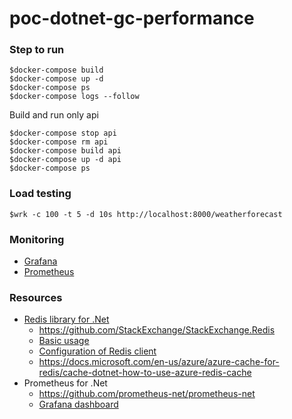 # poc-dotnet-gc-performance

### Step to run
```
$docker-compose build
$docker-compose up -d
$docker-compose ps
$docker-compose logs --follow
```

Build and run only api
```
$docker-compose stop api
$docker-compose rm api
$docker-compose build api
$docker-compose up -d api
$docker-compose ps
```

### Load testing 
```
$wrk -c 100 -t 5 -d 10s http://localhost:8000/weatherforecast
```

### Monitoring 
* [Grafana](http://localhost:3000/)
* [Prometheus](http://localhost:9090/)


### Resources
* [Redis library for .Net](https://docs.redis.com/latest/rs/references/client_references/client_csharp/)
   * https://github.com/StackExchange/StackExchange.Redis
   * [Basic usage](https://stackexchange.github.io/StackExchange.Redis/Basics)
   * [Configuration of Redis client](https://stackexchange.github.io/StackExchange.Redis/Configuration.html)
   * https://docs.microsoft.com/en-us/azure/azure-cache-for-redis/cache-dotnet-how-to-use-azure-redis-cache
* Prometheus for .Net
   * https://github.com/prometheus-net/prometheus-net
   * [Grafana dashboard](https://github.com/prometheus-net/grafana-dashboards)
